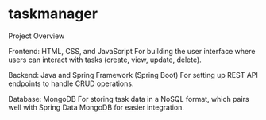 # taskmanager

Project Overview

Frontend: HTML, CSS, and JavaScript
For building the user interface where users can interact with tasks (create, view, update, delete).

Backend: Java and Spring Framework (Spring Boot)
For setting up REST API endpoints to handle CRUD operations.

Database: MongoDB
For storing task data in a NoSQL format, which pairs well with Spring Data MongoDB for easier integration.
